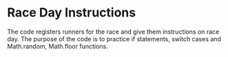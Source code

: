 # Race Day Instructions

The code registers runners for the race and give them instructions on race day.
The purpose of the code is to practice if statements, switch cases and Math.random, Math.floor functions.